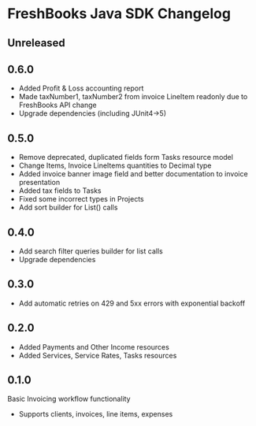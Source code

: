 # FreshBooks Java SDK Changelog

## Unreleased

## 0.6.0

- Added Profit & Loss accounting report
- Made taxNumber1, taxNumber2 from invoice LineItem readonly due to FreshBooks API change
- Upgrade dependencies (including JUnit4->5)

## 0.5.0

- Remove deprecated, duplicated fields form Tasks resource model
- Change Items, Invoice LineItems quantities to Decimal type
- Added invoice banner image field and better documentation to invoice presentation
- Added tax fields to Tasks
- Fixed some incorrect types in Projects
- Add sort builder for List() calls

## 0.4.0

- Add search filter queries builder for list calls
- Upgrade dependencies 

## 0.3.0

- Add automatic retries on 429 and 5xx errors with exponential backoff

## 0.2.0

- Added Payments and Other Income resources
- Added Services, Service Rates, Tasks resources

## 0.1.0

Basic Invoicing workflow functionality

- Supports clients, invoices, line items, expenses
